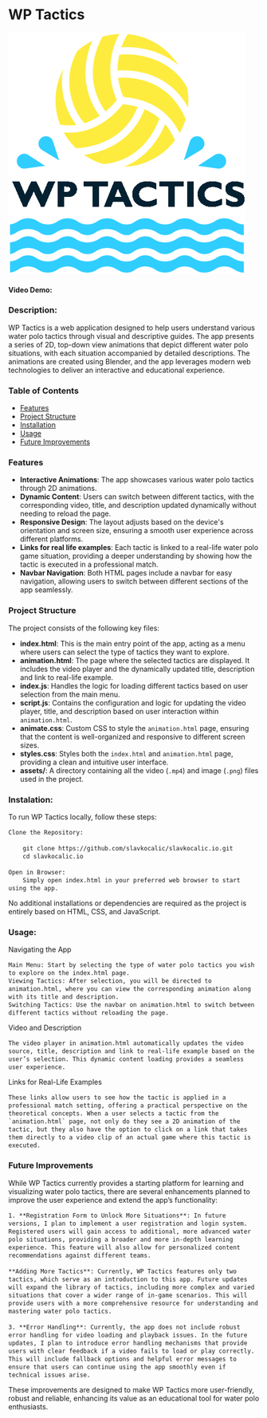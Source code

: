 # WP Tactics

<picture>
 <source media="(prefers-color-scheme: dark)" srcset="assets/ballMenu.png">
 <source media="(prefers-color-scheme: light)" srcset="assets/ballMenu2.png">
 <img alt="WP Tactics logo" src="assets/ballMenu2.png">
</picture>

#### Video Demo:  <URL HERE>

### Description:

WP Tactics is a web application designed to help users understand various water polo tactics through visual and descriptive guides. The app presents a series of 2D, top-down view animations that depict different water polo situations, with each situation accompanied by detailed descriptions. The animations are created using Blender, and the app leverages modern web technologies to deliver an interactive and educational experience.

### Table of Contents

- [Features](#features)
- [Project Structure](#project-structure)
- [Installation](#installation)
- [Usage](#usage)
- [Future Improvements](#future-improvements)

### Features

- **Interactive Animations**: The app showcases various water polo tactics through 2D animations.
- **Dynamic Content**: Users can switch between different tactics, with the corresponding video, title, and description updated dynamically without needing to reload the page.
- **Responsive Design**: The layout adjusts based on the device's orientation and screen size, ensuring a smooth user experience across different platforms.
- **Links for real life examples**: Each tactic is linked to a real-life water polo game situation, providing a deeper understanding by showing how the tactic is executed in a professional match.
- **Navbar Navigation**: Both HTML pages include a navbar for easy navigation, allowing users to switch between different sections of the app seamlessly.

### Project Structure

The project consists of the following key files:

- **index.html**: This is the main entry point of the app, acting as a menu where users can select the type of tactics they want to explore.
- **animation.html**: The page where the selected tactics are displayed. It includes the video player and the dynamically updated title, description and link to real-life example.
- **index.js**: Handles the logic for loading different tactics based on user selection from the main menu.
- **script.js**: Contains the configuration and logic for updating the video player, title, and description based on user interaction within `animation.html`.
- **animate.css**: Custom CSS to style the `animation.html` page, ensuring that the content is well-organized and responsive to different screen sizes.
- **styles.css**: Styles both the `index.html` and `animation.html` page, providing a clean and intuitive user interface.
- **assets/**: A directory containing all the video (`.mp4`) and image (`.png`) files used in the project.

### Instalation:

To run WP Tactics locally, follow these steps:

    Clone the Repository:

        git clone https://github.com/slavkocalic/slavkocalic.io.git
        cd slavkocalic.io

    Open in Browser:
        Simply open index.html in your preferred web browser to start using the app.

No additional installations or dependencies are required as the project is entirely based on HTML, CSS, and JavaScript.

### Usage:

Navigating the App

    Main Menu: Start by selecting the type of water polo tactics you wish to explore on the index.html page.
    Viewing Tactics: After selection, you will be directed to animation.html, where you can view the corresponding animation along with its title and description.
    Switching Tactics: Use the navbar on animation.html to switch between different tactics without reloading the page.

Video and Description

    The video player in animation.html automatically updates the video source, title, description and link to real-life example based on the user’s selection. This dynamic content loading provides a seamless user experience.

Links for Real-Life Examples

    These links allow users to see how the tactic is applied in a professional match setting, offering a practical perspective on the theoretical concepts. When a user selects a tactic from the `animation.html` page, not only do they see a 2D animation of the tactic, but they also have the option to click on a link that takes them directly to a video clip of an actual game where this tactic is executed.


### Future Improvements

While WP Tactics currently provides a starting platform for learning and visualizing water polo tactics, there are several enhancements planned to improve the user experience and extend the app’s functionality:

    1. **Registration Form to Unlock More Situations**: In future versions, I plan to implement a user registration and login system. Registered users will gain access to additional, more advanced water polo situations, providing a broader and more in-depth learning experience. This feature will also allow for personalized content recommendations against different teams.

    **Adding More Tactics**: Currently, WP Tactics features only two tactics, which serve as an introduction to this app. Future updates will expand the library of tactics, including more complex and varied situations that cover a wider range of in-game scenarios. This will provide users with a more comprehensive resource for understanding and mastering water polo tactics.

    3. **Error Handling**: Currently, the app does not include robust error handling for video loading and playback issues. In the future updates, I plan to introduce error handling mechanisms that provide users with clear feedback if a video fails to load or play correctly. This will include fallback options and helpful error messages to ensure that users can continue using the app smoothly even if technical issues arise.

These improvements are designed to make WP Tactics more user-friendly, robust and reliable, enhancing its value as an educational tool for water polo enthusiasts.
